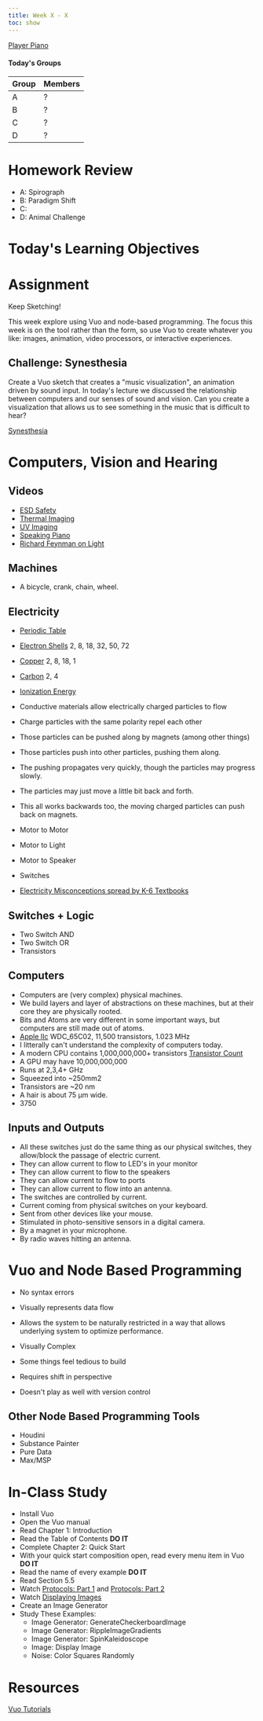 ```yaml
---
title: Week X - X
toc: show
---
```


[Player Piano](http://qiao.github.io/euphony/#15)


#### Today's Groups

Group 	| Members
---		| ---
A		| ?
B		| ?
C		| ?
D		| ?


# Homework Review
- A: Spirograph
- B: Paradigm Shift
- C:
- D: Animal Challenge

# Today's Learning Objectives


# Assignment

Keep Sketching!

This week explore using Vuo and node-based programming. The focus this week is on the tool rather than the form, so use Vuo to create whatever you like: images, animation, video processors, or interactive experiences.

## Challenge: Synesthesia
Create a Vuo sketch that creates a "music visualization", an animation driven by sound input. In today's lecture we discussed the relationship between computers and our senses of sound and vision. Can you create a visualization that allows us to see something in the music that is difficult to hear?

[Synesthesia](https://en.wikipedia.org/wiki/Synesthesia)


# Computers, Vision and Hearing


## Videos
- [ESD Safety](https://www.youtube.com/watch?v=RtlYi1yLTVQ)
- [Thermal Imaging](https://www.youtube.com/watch?v=1DiqL8iFD8g)
- [UV Imaging](https://www.youtube.com/watch?v=o9BqrSAHbTc)
- [Speaking Piano](https://www.youtube.com/watch?v=muCPjK4nGY4)
- [Richard Feynman on Light](https://www.youtube.com/watch?v=FjHJ7FmV0M4)


## Machines
- A bicycle, crank, chain, wheel.

## Electricity
- [Periodic Table](https://en.wikipedia.org/wiki/Periodic_table)
- [Electron Shells](https://en.wikipedia.org/wiki/Electron_shell) 2, 8, 18, 32, 50, 72
- [Copper](https://en.wikipedia.org/wiki/Copper) 2, 8, 18, 1
- [Carbon](https://en.wikipedia.org/wiki/Carbon) 2, 4
- [Ionization Energy](https://en.wikipedia.org/wiki/Ionization_energy)

- Conductive materials allow electrically charged particles to flow
- Charge particles with the same polarity repel each other
- Those particles can be pushed along by magnets (among other things)
- Those particles push into other particles, pushing them along.
- The pushing propagates very quickly, though the particles may progress slowly.
- The particles may just move a little bit back and forth.
- This all works backwards too, the moving charged particles can push back on magnets.

- Motor to Motor
- Motor to Light
- Motor to Speaker
- Switches

- [Electricity Misconceptions spread by K-6 Textbooks](http://amasci.com/miscon/elect.html)

## Switches + Logic

- Two Switch AND
- Two Switch OR
- Transistors


## Computers

- Computers are (very complex) physical machines.
- We build layers and layer of abstractions on these machines, but at their core they are physically rooted.
- Bits and Atoms are very different in some important ways, but computers are still made out of atoms.
- [Apple IIc](https://en.wikipedia.org/wiki/Apple_IIc) WDC_65C02, 11,500 transistors, 1.023 MHz
- I litterally can't understand the complexity of computers today.
- A modern CPU contains 1,000,000,000+ transistors [Transistor Count](https://en.wikipedia.org/wiki/Transistor_count)
- A GPU may have 10,000,000,000
- Runs at 2,3,4+ GHz
- Squeezed into ~250mm2
- Transistors are ~20 nm
- A hair is about 75 μm wide.
- 3750

## Inputs and Outputs
- All these switches just do the same thing as our physical switches, they allow/block the passage of electric current.
- They can allow current to flow to LED's in your monitor
- They can allow current to flow to the speakers
- They can allow current to flow to ports
- They can allow current to flow into an antenna.
- The switches are controlled by current.
- Current coming from physical switches on your keyboard.
- Sent from other devices like your mouse.
- Stimulated in photo-sensitive sensors in a digital camera.
- By a magnet in your microphone.
- By radio waves hitting an antenna.



# Vuo and Node Based Programming
- No syntax errors
- Visually represents data flow
- Allows the system to be naturally restricted in a way that allows underlying system to optimize performance.

- Visually Complex
- Some things feel tedious to build
- Requires shift in perspective
- Doesn't play as well with version control


## Other Node Based Programming Tools
- Houdini
- Substance Painter
- Pure Data
- Max/MSP


# In-Class Study
- Install Vuo
- Open the Vuo manual
- Read Chapter 1: Introduction
- Read the Table of Contents **DO IT**
- Complete Chapter 2: Quick Start
- With your quick start composition open, read every menu item in Vuo **DO IT**
- Read the name of every example **DO IT**
- Read Section 5.5
- Watch [Protocols: Part 1](https://vuo.org/node/748) and [Protocols: Part 2](https://vuo.org/node/837)
- Watch [Displaying Images](https://vuo.org/node/79)
- Create an Image Generator
- Study These Examples:
  - Image Generator: GenerateCheckerboardImage
  - Image Generator: RippleImageGradients
  - Image Generator: SpinKaleidoscope
  - Image: Display Image
  - Noise: Color Squares Randomly



# Resources
[Vuo Tutorials](https://vuo.org/tutorials)
